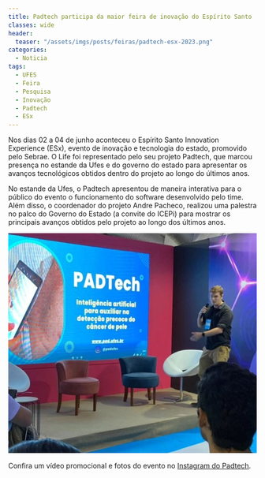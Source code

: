 ```yaml
---
title: Padtech participa da maior feira de inovação do Espírito Santo
classes: wide
header:
  teaser: "/assets/imgs/posts/feiras/padtech-esx-2023.png"
categories:
  - Noticia
tags:
  - UFES
  - Feira
  - Pesquisa
  - Inovação
  - Padtech
  - ESx
---
```


Nos dias 02 a 04 de junho aconteceu o Espírito Santo Innovation Experience (ESx), evento de inovação e tecnologia do estado, promovido pelo Sebrae.
O Life foi representado pelo seu projeto Padtech, que marcou presença no estande da Ufes e do governo do estado para apresentar os avanços tecnológicos obtidos dentro do projeto ao longo do últimos anos.

No estande da Ufes, o Padtech apresentou de maneira interativa para o público do evento o funcionamento do software desenvolvido pelo time. Além disso, o coordenador do projeto Andre Pacheco, realizou uma palestra no palco do Governo do Estado (a convite do ICEPi) para mostrar os principais avanços obtidos pelo projeto ao longo dos últimos anos.

![palestra-esx](/assets/imgs/posts/feiras/padtech-esx-2023.png)


Confira um vídeo promocional e fotos do evento no [Instagram do Padtech](https://www.instagram.com/p/CtT0XuJpFLV/).

